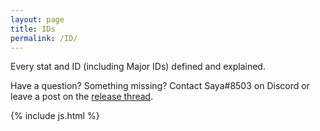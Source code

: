 ```yaml
---
layout: page
title: IDs
permalink: /ID/
---
```

Every stat and ID (including Major IDs) defined and explained.

<p>Have a question? Something missing? Contact Saya#8503 on Discord or leave a post on the <a href="https://forums.wynncraft.com/threads/uwynn-release-thread.295591/">release thread</a>.</p>
<div id="table-container" class="table-dark"></div>




{% include js.html %}

<script>
    function linking(link){
    if (link)
      return "<a href='" + link + "' target='_blank'>Additional Info</a>";
    else
      return "";
    }
    CsvToHtmlTable.init({
      csv_path: '/data/IDs.csv', 
      element: 'table-container', 
      allow_download: false,
      csv_options: {separator: ',', delimiter: '"'},
      datatables_options: {
        "paging": false, 
        "autoWidth": false,
        "order": [],
        "columns": [
          { "width": "20%" }, // name
          { "width": "13%" }, // alias
          { "width": "7%" }, // type
          { "width": "5%" }, // raw or %
          { "width": "40%" }, // effect
          { "width": "15%" } // additional

        ]
      },
      custom_formatting: [[5, linking]]
    });
</script>